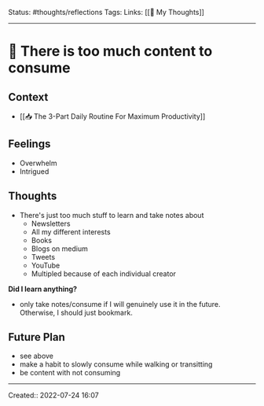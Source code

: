 Status: #thoughts/reflections
Tags: 
Links: [[💭 My Thoughts]]
___
# 💭 There is too much content to consume
## Context
- [[📥 The 3-Part Daily Routine For Maximum Productivity]]
## Feelings
 - Overwhelm
 - Intrigued
## Thoughts
- There's just too much stuff to learn and take notes about
	- Newsletters
	- All my different interests
	- Books
	- Blogs on medium
	- Tweets
	- YouTube
	- Multipled because of each individual creator

**Did I learn anything?**
- only take notes/consume if I will genuinely use it in the future. Otherwise, I should just bookmark.
## Future Plan
- see above
- make a habit to slowly consume while walking or transitting
- be content with not consuming
___
Created::  2022-07-24 16:07
